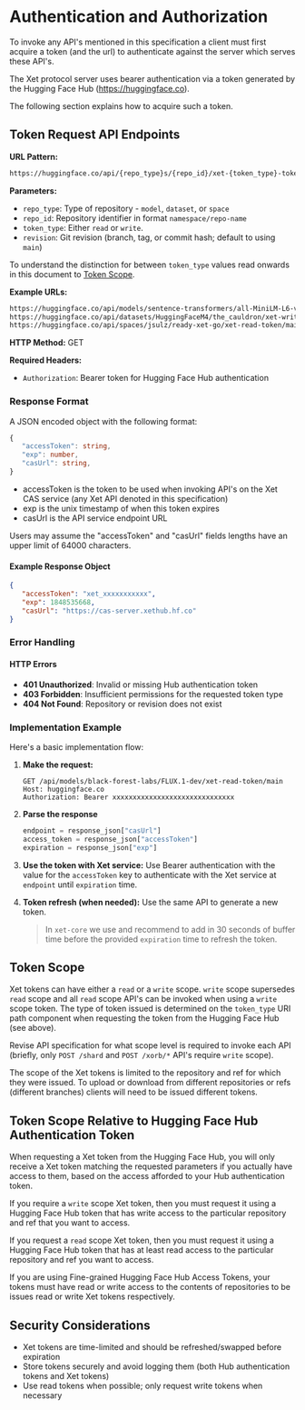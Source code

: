 # Authentication and Authorization

To invoke any API's mentioned in this specification a client must first acquire a token (and the url) to authenticate against the server which serves these API's.

The Xet protocol server uses bearer authentication via a token generated by the Hugging Face Hub (<https://huggingface.co>).

The following section explains how to acquire such a token.

## Token Request API Endpoints

**URL Pattern:**

```txt
https://huggingface.co/api/{repo_type}s/{repo_id}/xet-{token_type}-token/{revision}
```

**Parameters:**

- `repo_type`: Type of repository - `model`, `dataset`, or `space`
- `repo_id`: Repository identifier in format `namespace/repo-name`
- `token_type`: Either `read` or `write`.
- `revision`: Git revision (branch, tag, or commit hash; default to using `main`)

To understand the distinction for between `token_type` values read onwards in this document to [Token Scope](../spec/auth.md#token-scope).

**Example URLs:**

```txt
https://huggingface.co/api/models/sentence-transformers/all-MiniLM-L6-v2/xet-read-token/main
https://huggingface.co/api/datasets/HuggingFaceM4/the_cauldron/xet-write-token/v1.1
https://huggingface.co/api/spaces/jsulz/ready-xet-go/xet-read-token/main
```

**HTTP Method:** GET

**Required Headers:**

- `Authorization`: Bearer token for Hugging Face Hub authentication

### Response Format

A JSON encoded object with the following format:

```typescript
{
   "accessToken": string,
   "exp": number,
   "casUrl": string,
}
```

- accessToken is the token to be used when invoking API's on the Xet CAS service (any Xet API denoted in this specification)
- exp is the unix timestamp of when this token expires
- casUrl is the API service endpoint URL

Users may assume the "accessToken" and "casUrl" fields lengths have an upper limit of 64000 characters.

#### Example Response Object

```json
{
   "accessToken": "xet_xxxxxxxxxxx",
   "exp": 1848535668,
   "casUrl": "https://cas-server.xethub.hf.co"
}
```

### Error Handling

#### HTTP Errors

- **401 Unauthorized**: Invalid or missing Hub authentication token
- **403 Forbidden**: Insufficient permissions for the requested token type
- **404 Not Found**: Repository or revision does not exist

### Implementation Example

Here's a basic implementation flow:

1. **Make the request:**

   ```http
   GET /api/models/black-forest-labs/FLUX.1-dev/xet-read-token/main
   Host: huggingface.co
   Authorization: Bearer xxxxxxxxxxxxxxxxxxxxxxxxxxxxxx
   ```

2. **Parse the response**

   ```python
   endpoint = response_json["casUrl"]
   access_token = response_json["accessToken"]
   expiration = response_json["exp"]
   ```

3. **Use the token with Xet service:**
   Use Bearer authentication with the value for the `accessToken` key to authenticate with the Xet service at `endpoint` until `expiration` time.

4. **Token refresh (when needed):**
   Use the same API to generate a new token.
  
   > In `xet-core` we use and recommend to add in 30 seconds of buffer time before the provided `expiration` time to refresh the token.

## Token Scope

Xet tokens can have either a `read` or a `write` scope.
`write` scope supersedes `read` scope and all `read` scope API's can be invoked when using a `write` scope token.
The type of token issued is determined on the `token_type` URI path component when requesting the token from the Hugging Face Hub (see above).

Revise API specification for what scope level is required to invoke each API (briefly, only `POST /shard` and `POST /xorb/*` API's require `write` scope).

The scope of the Xet tokens is limited to the repository and ref for which they were issued. To upload or download from different repositories or refs (different branches) clients will need to be issued different tokens.

## Token Scope Relative to Hugging Face Hub Authentication Token

When requesting a Xet token from the Hugging Face Hub, you will only receive a Xet token matching the requested parameters if you actually have access to them, based on the access afforded to your Hub authentication token.

If you require a `write` scope Xet token, then you must request it using a Hugging Face Hub token that has write access to the particular repository and ref that you want to access.

If you request a `read` scope Xet token, then you must request it using a Hugging Face Hub token that has at least read access to the particular repository and ref you want to access.

If you are using Fine-grained Hugging Face Hub Access Tokens, your tokens must have read or write access to the contents of repositories to be issues read or write Xet tokens respectively.

## Security Considerations

- Xet tokens are time-limited and should be refreshed/swapped before expiration
- Store tokens securely and avoid logging them (both Hub authentication tokens and Xet tokens)
- Use read tokens when possible; only request write tokens when necessary
